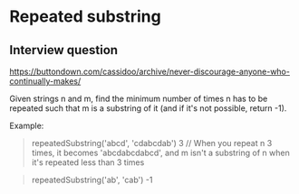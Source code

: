 # Repeated substring

## Interview question

https://buttondown.com/cassidoo/archive/never-discourage-anyone-who-continually-makes/

Given strings n and m, find the minimum number of times n has to be repeated such that m is a substring of it (and if it's not possible, return -1).

Example:
> repeatedSubstring('abcd', 'cdabcdab')
> 3 // When you repeat n 3 times, it becomes 'abcdabcdabcd', and m isn't a substring of n when it's repeated less than 3 times

> repeatedSubstring('ab', 'cab')
> -1
